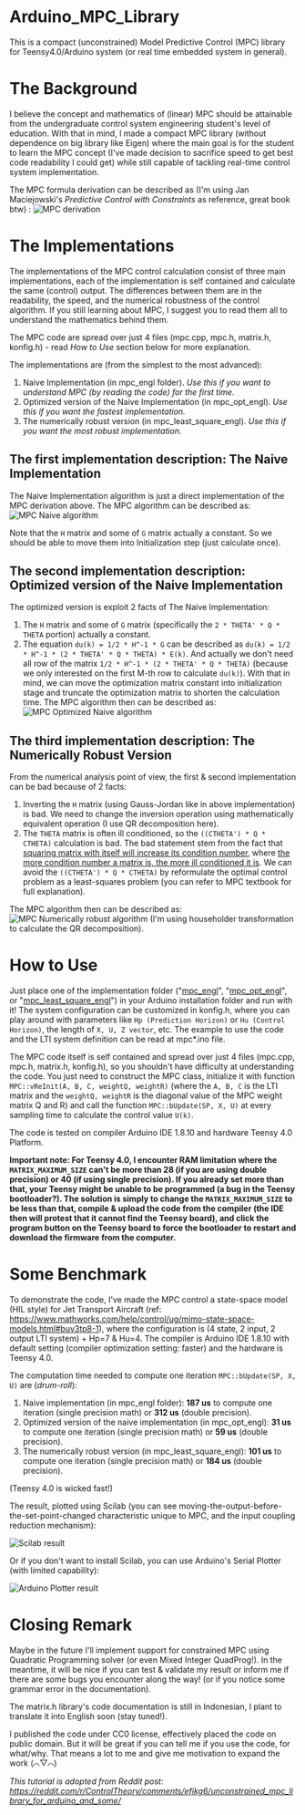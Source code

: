 # Arduino_MPC_Library
This is a compact (unconstrained) Model Predictive Control (MPC) library for Teensy4.0/Arduino system (or real time embedded system in general).

# The Background
I believe the concept and mathematics of (linear) MPC should be attainable from the undergraduate control system engineering student's level of education. With that in mind, I made a compact MPC library (without dependence on big library like Eigen) where the main goal is for the student to learn the MPC concept (I've made decision to sacrifice speed to get best code readability I could get) while still capable of tackling real-time control system implementation.

The MPC formula derivation can be described as (I'm using Jan Maciejowski's *Predictive Control with Constraints* as reference, great book btw) :
![MPC derivation](Penurunan.png "Penurunan.png")

# The Implementations
The implementations of the MPC control calculation consist of three main implementations, each of the implementation is self contained and calculate the same (control) output. The differences between them are in the readability, the speed, and the numerical robustness of the control algorithm. If you still learning about MPC, I suggest you to read them all to understand the mathematics behind them.

The MPC code are spread over just 4 files (mpc.cpp, mpc.h, matrix.h, konfig.h) - read *How to Use* section below for more explanation.

The implementations are (from the simplest to the most advanced):
1. Naive Implementation (in mpc_engl folder). *Use this if you want to understand MPC (by reading the code) for the first time.*
2. Optimized version of the Naive Implementation (in mpc_opt_engl). *Use this if you want the fastest implementation.*
3. The numerically robust version (in mpc_least_square_engl). *Use this if you want the most robust implementation.*

## The first implementation description: The Naive Implementation
The Naive Implementation algorithm is just a direct implementation of the MPC derivation above. The MPC algorithm can be described as:
![MPC Naive algorithm](Kalkulasi.png "Kalkulasi.png")

Note that the `H` matrix and some of `G` matrix actually a constant. So we should be able to move them into Initialization step (just calculate once).

## The second implementation description: Optimized version of the Naive Implementation
The optimized version is exploit 2 facts of The Naive Implementation:
1. The `H` matrix and some of `G` matrix (specifically the `2 * THETA' * Q * THETA` portion) actually a constant.
2. The equation `du(k) = 1/2 * H^-1 * G` can be described as `du(k) = 1/2 * H^-1 * (2 * THETA' * Q * THETA) * E(k)`. And actually we don't need all row of the matrix `1/2 * H^-1 * (2 * THETA' * Q * THETA)` (because we only interested on the first M-th row to calculate `du(k)`).
With that in mind, we can move the optimization matrix constant into initialization stage and truncate the optimization matrix to shorten the calculation time. The MPC algorithm then can be described as:
![MPC Optimized Naive algorithm](Kalkulasi_optimized.png "Kalkulasi_optimized.png")

## The third implementation description: The Numerically Robust Version
From the numerical analysis point of view, the first & second implementation can be bad because of 2 facts:
1. Inverting the `H` matrix (using Gauss-Jordan like in above implementation) is bad.
We need to change the inversion operation using mathematically equivalent operation (I use QR decomposition here).
2. The `THETA` matrix is often ill conditioned, so the `((CTHETA') * Q * CTHETA)` calculation is bad.
The bad statement stem from the fact that [squaring matrix with itself will increase its condition number](https://math.stackexchange.com/questions/1351616/condition-number-of-ata), where [the more condition number a matrix is, the more ill conditioned it is](https://en.wikipedia.org/wiki/Condition_number). We can avoid the `((CTHETA') * Q * CTHETA)` by reformulate the optimal control problem as a least-squares problem (you can refer to MPC textbook for full explanation).

The MPC algorithm then can be described as:
![MPC Numerically robust algorithm](Kalkulasi_as_least_squares.png "Kalkulasi_as_least_squares.png")
(I'm using householder transformation to calculate the QR decomposition).



# How to Use

Just place one of the implementation folder ("[mpc\_engl](mpc_engl)", "[mpc_opt_engl](mpc_opt_engl)", or "[mpc_least_square_engl](mpc_least_square_engl)") in your Arduino installation folder and run with it! The system configuration can be customized in konfig.h, where you can play around with parameters like `Hp (Prediction Horizon)` or `Hu (Control Horizon)`, the length of `X, U, Z vector`, etc. The example to use the code and the LTI system definition can be read at mpc*.ino file.

The MPC code itself is self contained and spread over just 4 files (mpc.cpp, mpc.h, matrix.h, konfig.h), so you shouldn't have difficulty at understanding the code. You just need to construct the MPC class, initialize it with function `MPC::vReInit(A, B, C, weightQ, weightR)` (where the `A, B, C` is the LTI matrix and the `weightQ, weightR` is the diagonal value of the MPC weight matrix Q and R) and call the function `MPC::bUpdate(SP, X, U)` at every sampling time to calculate the control value `U(k)`.

The code is tested on compiler Arduino IDE 1.8.10 and hardware Teensy 4.0 Platform.

**Important note: For Teensy 4.0, I encounter RAM limitation where the `MATRIX_MAXIMUM_SIZE` can't be more than 28 (if you are using double precision) or 40 (if using single precision). If you already set more than that, your Teensy might be unable to be programmed (a bug in the Teensy bootloader?). The solution is simply to change the `MATRIX_MAXIMUM_SIZE` to be less than that, compile & upload the code from the compiler (the IDE then will protest that it cannot find the Teensy board), and click the program button on the Teensy board to force the bootloader to restart and download the firmware from the computer.**



# Some Benchmark

To demonstrate the code, I've made the MPC control a state-space model (HIL style) for Jet Transport Aircraft (ref: https://www.mathworks.com/help/control/ug/mimo-state-space-models.html#buv3tp8-1), where the configuration is (4 state, 2 input, 2 output LTI system) + Hp=7 & Hu=4. The compiler is Arduino IDE 1.8.10 with default setting (compiler optimization setting: faster) and the hardware is Teensy 4.0.

The computation time needed to compute one iteration `MPC::bUpdate(SP, X, U)` are (*drum-roll*):
1. Naive implementation (in mpc_engl folder): **187 us** to compute one iteration (single precision math) or **312 us** (double precision).
2. Optimized version of the naive implementation (in mpc_opt_engl): **31 us** to compute one iteration (single precision math) or **59 us** (double precision).
3. The numerically robust version (in mpc_least_square_engl): **101 us** to compute one iteration (single precision math) or **184 us** (double precision).

(Teensy 4.0 is wicked fast!)


The result, plotted using Scilab (you can see moving-the-output-before-the-set-point-changed characteristic unique to MPC, and the input coupling reduction mechanism):

![Scilab result](Result.png "Result.png")

Or if you don't want to install Scilab, you can use Arduino's Serial Plotter (with limited capability):

![Arduino Plotter result](Result_Serial_Plotter_Arduino_LR.png "Result_Serial_Plotter_Arduino_LR.png")


# Closing Remark

Maybe in the future I'll implement support for constrained MPC using Quadratic Programming solver (or even Mixed Integer QuadProg!). In the meantime, it will be nice if you can test & validate my result or inform me if there are some bugs you encounter along the way! (or if you notice some grammar error in the documentation).

The matrix.h library's code documentation is still in Indonesian, I plant to translate it into English soon (stay tuned!).

I published the code under CC0 license, effectively placed the code on public domain. But it will be great if you can tell me if you use the code, for what/why. That means a lot to me and give me motivation to expand the work (⌒▽⌒)

*This tutorial is adopted from Reddit post: https://reddit.com/r/ControlTheory/comments/efikg6/unconstrained_mpc_library_for_arduino_and_some/*

